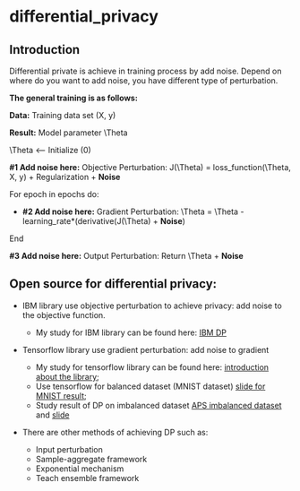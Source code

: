 # differential_privacy
## Introduction
Differential private is achieve in training process by add noise. Depend on where do you want to add noise, you have different type of perturbation.

**The general training is as follows:**

**Data:** Training data set (X, y)

**Result:** Model parameter \Theta

\Theta <-- Initialize (0)

**#1 Add noise here:** Objective Perturbation: J(\Theta) = loss_function(\Theta, X, y) + Regularization + **Noise**

For epoch in epochs do:
* **#2 Add noise here:** Gradient Perturbation: \Theta = \Theta - learning_rate*(derivative(J(\Theta) + **Noise**)

End


**#3 Add noise here:** Output Perturbation: Return \Theta + **Noise**

## Open source for differential privacy:
* IBM library use objective perturbation to achieve privacy: add noise to the objective function.

    * My study for IBM library can be found here: [IBM DP](https://github.com/Inpher/dp-vs-xor/wiki/IBM-differential-Privacy)
* Tensorflow library use gradient perturbation: add noise to gradient

    * My study for tensorflow library can be found here: [introduction about the library](https://github.com/Inpher/dp-vs-xor/wiki/Tensorflow-with-DP,-note); 
    * Use tensorflow for balanced dataset (MNIST dataset) [slide for MNIST result](https://github.com/Inpher/dp-vs-xor/blob/master/differential_privacy_introduction.pdf);
    * Study result of DP on imbalanced dataset [APS imbalanced dataset](https://github.com/Inpher/dp-vs-xor/wiki/study-DP-with-imbalanced-dataset-(APS-dataset)) and [slide](https://github.com/Inpher/dp-vs-xor/blob/master/DP_with_imbalanced_dataset_v2.pdf)

* There are other methods of achieving DP such as:
  * Input perturbation
  * Sample-aggregate framework
  * Exponential mechanism
  * Teach ensemble framework

